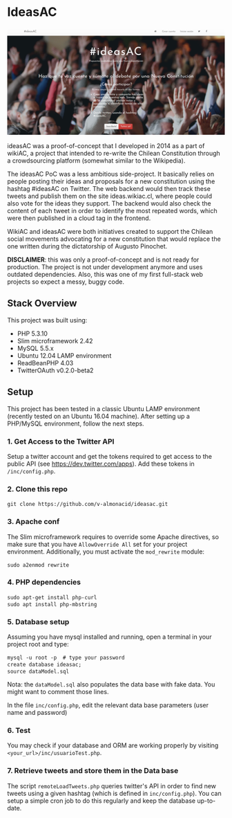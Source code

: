 # IdeasAC

![alt text](https://github.com/v-almonacid/ideasac/blob/master/images/screenshot.png)

ideasAC was a proof-of-concept that I developed in 2014 as a part of wikiAC,
a project that intended to re-write the Chilean Constitution through a
crowdsourcing platform (somewhat similar to the Wikipedia).

The ideasAC PoC was a less ambitious side-project. It basically relies on
people posting their ideas and proposals for a new constitution using the
hashtag #ideasAC on Twitter. The web backend would then track these tweets
and publish them on the site ideas.wikiac.cl, where people could also vote for
the ideas they support. The backend would also check the content of each tweet
in order to identify the most repeated words, which were then published in a
cloud tag in the frontend.

WikiAC and ideasAC were both initiatives created to support the Chilean social
movements advocating for a new constitution that would replace the one written
during the dictatorship of Augusto Pinochet.

**DISCLAIMER**: this was only a proof-of-concept and is not ready for production.
The project is not under development anymore and uses outdated dependencies.
Also, this was one of my first full-stack web projects so expect a messy,
buggy code.

## Stack Overview
This project was built using:
  - PHP 5.3.10
  - Slim microframework 2.42
  - MySQL 5.5.x
  - Ubuntu 12.04 LAMP environment
  - ReadBeanPHP 4.03
  - TwitterOAuth v0.2.0-beta2

## Setup
This project has been tested in a classic Ubuntu LAMP environment (recently
tested on an Ubuntu 16.04 machine). After setting up a PHP/MySQL environment,
follow the next steps.

### 1. Get Access to the Twitter API
Setup a twitter account and get the tokens required to get access to the public
API (see https://dev.twitter.com/apps). Add these tokens in `/inc/config.php`.

### 2. Clone this repo
```
git clone https://github.com/v-almonacid/ideasac.git
```
### 3. Apache conf
The Slim microframework requires to override some Apache directives, so make
sure that you have `AllowOverride All` set for your project environment.
Additionally, you must activate the `mod_rewrite` module:
```
sudo a2enmod rewrite
```

### 4. PHP dependencies
```
sudo apt-get install php-curl
sudo apt install php-mbstring
```
### 5. Database setup
Assuming you have mysql installed and running, open a terminal in your project
root and type:
```
mysql -u root -p  # type your password
create database ideasac;
source dataModel.sql
```
Nota: the `dataModel.sql` also populates the data base with fake data. You might
want to comment those lines.

In the file `inc/config.php`, edit the relevant data base parameters (user name
and password)

### 6. Test
You may check if your database and ORM are working properly by visiting
`<your_url>/inc/usuarioTest.php`.

### 7. Retrieve tweets and store them in the Data base
The script `remoteLoadTweets.php` queries twitter's API in order to find new
tweets using a given hashtag (which is defined in `inc/config.php`).
You can setup a simple cron job to do this regularly and keep the database
up-to-date.
